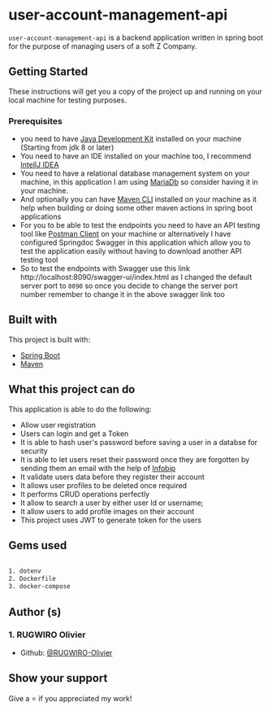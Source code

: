 # user-account-management-api

`user-account-management-api` is a backend application written in spring boot for the purpose of managing users of a soft Z Company.

## Getting Started

These instructions will get you a copy of the project up and running on your local machine for testing purposes.

### Prerequisites

- you need to have [Java Development Kit](https://www.oracle.com/java/technologies/downloads/) installed on your machine (Starting from jdk 8 or later)
- You need to have an IDE installed on your machine too, I recommend [IntellJ IDEA](https://www.jetbrains.com/idea/)
- You need to have a relational database management system on your machine, in this application I am using [MariaDb](https://go.mariadb.com/download-mariadb-server-community.html) so consider having it in your machine.
- And optionally you can have [Maven CLI](https://maven.apache.org/ref/3.6.1/maven-embedder/cli.html) installed on your machine as it help when building or doing some other maven actions in spring boot applications
- For you to be able to test the endpoints you need to have an API testing tool like [Postman Client](https://www.postman.com/downloads) on your machine or alternatively I have configured Springdoc Swagger in this application which allow you to test the application easily without having to download another API testing tool
- So to test the endpoints with Swagger use this link http://localhost:8090/swagger-ui/index.html as I changed the default server port to ``8090`` so once you decide to change the server port number remember to change it in the above swagger link too


## Built with
This project is built with:
- [Spring Boot](https://spring.io)
- [Maven](https://maven.apache.org/)

## What this project can do

This application is able to do the following: 
- Allow user registration
- Users can login and get a Token
- It is able to hash user's password before saving a user in a databse for security
- It is able to let users reset their password once they are forgotten by sending them an email with the help of [Infobip](https://www.infobip.com)
- It validate users data before they register their account
- It allows user profiles to be deleted once required
- It performs CRUD operations perfectly
- It allow to search a user by either user Id or username;
- It allow users to add profile images on their account
- This project uses JWT to generate token for the users

## Gems used

```bash

1. dotenv
2. Dockerfile
3. docker-compose
```
## Author (s)
### 1. RUGWIRO Olivier
* Github: [@RUGWIRO-Olivier](https://github.com/RUGWIRO-Olivier)

## Show your support 
Give a ⭐️ if you appreciated my work!
